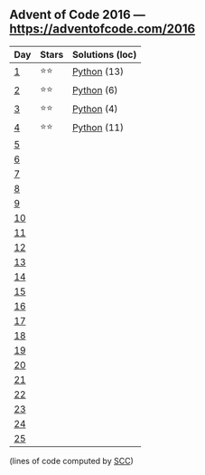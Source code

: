 ## Advent of Code 2016 — https://adventofcode.com/2016

 | Day | Stars | Solutions (loc) |
 |-----|-------|-----------------|
 | [1](https://adventofcode.com/2016/day/1)   | ⭐⭐| [Python](/aoc2016/01/solution.py) (13) |
 | [2](https://adventofcode.com/2016/day/2)   | ⭐⭐| [Python](/aoc2016/02/solution.py) (6) |
 | [3](https://adventofcode.com/2016/day/3)   | ⭐⭐| [Python](/aoc2016/03/solution.py) (4) |
 | [4](https://adventofcode.com/2016/day/4)   | ⭐⭐| [Python](/aoc2016/04/solution.py) (11) |
 | [5](https://adventofcode.com/2016/day/5)   | | |
 | [6](https://adventofcode.com/2016/day/6)   | | |
 | [7](https://adventofcode.com/2016/day/7)   | | |
 | [8](https://adventofcode.com/2016/day/8)   | | |
 | [9](https://adventofcode.com/2016/day/9)   | | |
 | [10](https://adventofcode.com/2016/day/10) | | |
 | [11](https://adventofcode.com/2016/day/11) | | |
 | [12](https://adventofcode.com/2016/day/12) | | |
 | [13](https://adventofcode.com/2016/day/13) | | |
 | [14](https://adventofcode.com/2016/day/14) | | |
 | [15](https://adventofcode.com/2016/day/15) | | |
 | [16](https://adventofcode.com/2016/day/16) | | |
 | [17](https://adventofcode.com/2016/day/17) | | |
 | [18](https://adventofcode.com/2016/day/18) | | |
 | [19](https://adventofcode.com/2016/day/19) | | |
 | [20](https://adventofcode.com/2016/day/20) | | |
 | [21](https://adventofcode.com/2016/day/21) | | |
 | [22](https://adventofcode.com/2016/day/22) | | |
 | [23](https://adventofcode.com/2016/day/23) | | |
 | [24](https://adventofcode.com/2016/day/24) | | |
 | [25](https://adventofcode.com/2016/day/25) | | |

(lines of code computed by [SCC](https://github.com/boyter/scc))
